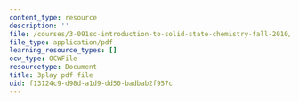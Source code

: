 ```yaml
---
content_type: resource
description: ''
file: /courses/3-091sc-introduction-to-solid-state-chemistry-fall-2010/f13124c9d98da1d9dd50badbab2f957c_2Q_fna3TTbs.pdf
file_type: application/pdf
learning_resource_types: []
ocw_type: OCWFile
resourcetype: Document
title: 3play pdf file
uid: f13124c9-d98d-a1d9-dd50-badbab2f957c
---
```

